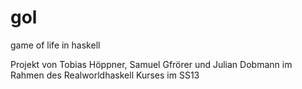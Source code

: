 gol
===

game of life in haskell

Projekt von Tobias Höppner, Samuel Gfrörer und Julian Dobmann im Rahmen des Realworldhaskell Kurses im SS13
